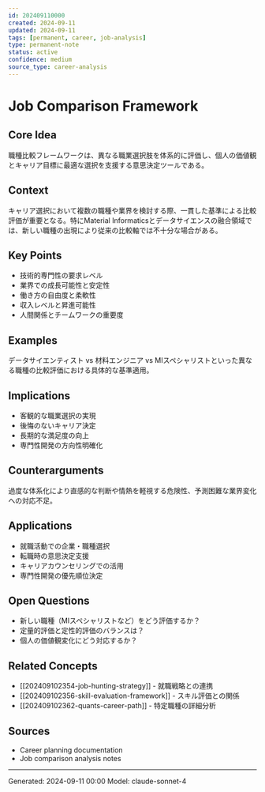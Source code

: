 ```yaml
---
id: 202409110000
created: 2024-09-11
updated: 2024-09-11
tags: [permanent, career, job-analysis]
type: permanent-note
status: active
confidence: medium
source_type: career-analysis
---
```


# Job Comparison Framework

## Core Idea
職種比較フレームワークは、異なる職業選択肢を体系的に評価し、個人の価値観とキャリア目標に最適な選択を支援する意思決定ツールである。

## Context
キャリア選択において複数の職種や業界を検討する際、一貫した基準による比較評価が重要となる。特にMaterial Informaticsとデータサイエンスの融合領域では、新しい職種の出現により従来の比較軸では不十分な場合がある。

## Key Points
- 技術的専門性の要求レベル
- 業界での成長可能性と安定性
- 働き方の自由度と柔軟性
- 収入レベルと昇進可能性
- 人間関係とチームワークの重要度

## Examples
データサイエンティスト vs 材料エンジニア vs MIスペシャリストといった異なる職種の比較評価における具体的な基準適用。

## Implications
- 客観的な職業選択の実現
- 後悔のないキャリア決定
- 長期的な満足度の向上
- 専門性開発の方向性明確化

## Counterarguments
過度な体系化により直感的な判断や情熱を軽視する危険性、予測困難な業界変化への対応不足。

## Applications
- 就職活動での企業・職種選択
- 転職時の意思決定支援
- キャリアカウンセリングでの活用
- 専門性開発の優先順位決定

## Open Questions
- 新しい職種（MIスペシャリストなど）をどう評価するか？
- 定量的評価と定性的評価のバランスは？
- 個人の価値観変化にどう対応するか？

## Related Concepts
- [[202409102354-job-hunting-strategy]] - 就職戦略との連携
- [[202409102356-skill-evaluation-framework]] - スキル評価との関係
- [[202409102362-quants-career-path]] - 特定職種の詳細分析

## Sources
- Career planning documentation
- Job comparison analysis notes

---
Generated: 2024-09-11 00:00
Model: claude-sonnet-4